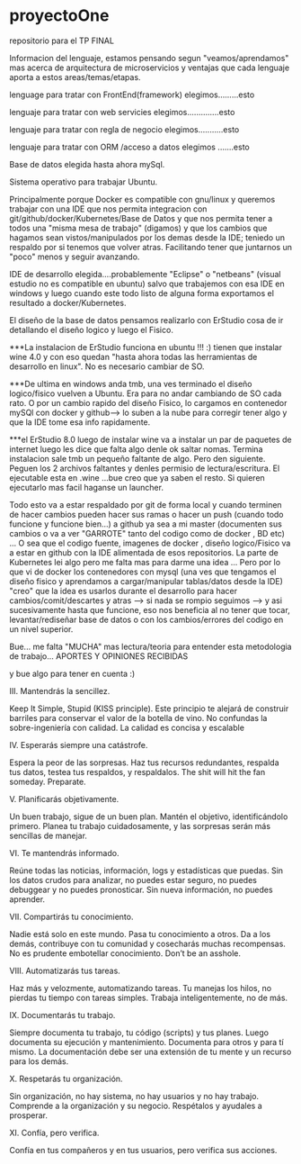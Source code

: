 # proyectoOne
repositorio para el TP FINAL

Informacion del lenguaje, estamos pensando segun "veamos/aprendamos"
mas acerca de arquitectura de microservicios y ventajas que cada 
lenguaje aporta a estos areas/temas/etapas.


lenguage para tratar con FrontEnd(framework) elegimos.........esto

lenguaje para tratar con  web servicies elegimos..............esto

lenguaje para tratar con  regla de negocio elegimos...........esto

lenguaje para tratar con  ORM /acceso a datos elegimos .......esto

Base de datos elegida hasta ahora mySql.

Sistema operativo para trabajar Ubuntu.

Principalmente porque Docker es compatible con gnu/linux   y queremos trabajar con una IDE
que nos permita integracion con git/github/docker/Kubernetes/Base de Datos y que nos permita tener a todos una "misma mesa de trabajo" (digamos) y que los cambios que hagamos sean vistos/manipulados por los demas desde la IDE; teniedo un respaldo por si tenemos que volver atras. Facilitando tener que juntarnos un "poco" menos y seguir avanzando.


IDE de desarrollo elegida....probablemente "Eclipse" o "netbeans" (visual estudio no es compatible en ubuntu) salvo que trabajemos con esa IDE en windows y luego cuando este todo listo de alguna forma exportamos el resultado a docker/Kubernetes. 

El diseño de la base de datos pensamos realizarlo con ErStudio cosa de ir detallando el diseño
logico y luego el Fisico.

***La instalacion de ErStudio funciona en ubuntu !!! :) tienen que instalar wine 4.0 y con
eso quedan "hasta ahora todas las herramientas de desarrollo en linux". No es necesario cambiar de
SO. 

***De ultima en windows anda tmb, una ves terminado el diseño logico/fisico vuelven a Ubuntu. Era para no andar cambiando de SO cada rato. O por un cambio rapido del diseño Fisico, lo cargamos en
contenedor mySQl con docker y github-->  lo suben a la nube para corregir tener algo y que la IDE tome esa info rapidamente.

***el ErStudio 8.0 luego de instalar wine va a instalar un par de paquetes de internet luego
les dice que falta algo denle ok saltar nomas. Termina instalacion sale tmb un pequeño faltante
de algo. Pero den siguiente. Peguen los 2 archivos faltantes y denles permisio de lectura/escritura. El ejecutable esta en .wine ...bue creo que ya saben el resto. Si quieren ejecutarlo mas facil haganse un launcher. 

Todo esto va a estar respaldado por git de forma local y cuando terminen de hacer cambios pueden
hacer sus ramas o hacer un push (cuando todo funcione y funcione bien...) a github ya sea a mi
master (documenten sus cambios o va a ver "GARROTE" tanto del codigo como de docker , BD etc) ... O sea que el codigo fuente, imagenes de docker , diseño logico/Fisico va a estar en github con la IDE alimentada de esos repositorios. La parte de Kubernetes lei algo pero me falta mas para darme una idea ... Pero por lo que vi de docker los contenedores con mysql (una ves que tengamos el diseño fisico y aprendamos a cargar/manipular tablas/datos desde la IDE) "creo" que la idea es usarlos durante el desarrollo para hacer cambios/comit/descartes y atras --> si nada se rompio seguimos --> y asi sucesivamente hasta que funcione, eso nos beneficia al no tener que tocar, levantar/rediseñar base de datos  o con los cambios/errores del codigo en un nivel superior. 

Bue... me falta "MUCHA" mas lectura/teoria para entender esta metodologia de trabajo...
APORTES Y OPINIONES RECIBIDAS 

y bue algo para tener en cuenta :)

III. Mantendrás la sencillez.

Keep It Simple, Stupid (KISS principle). Este principio te alejará de construir barriles para conservar el valor de la  botella de vino. No confundas la sobre-ingeniería con calidad. La calidad es concisa y escalable

IV. Esperarás siempre una catástrofe.

Espera la peor de las sorpresas. Haz tus recursos redundantes, respalda tus datos, testea tus respaldos, y respaldalos. The shit will hit the fan someday. Preparate.

V. Planificarás objetivamente.

Un buen trabajo, sigue de un buen plan. Mantén el objetivo, identificándolo primero. Planea tu trabajo cuidadosamente, y las sorpresas serán más sencillas de manejar.

VI. Te mantendrás informado.

Reúne todas las noticias, información, logs y estadísticas que puedas. Sin los datos crudos para analizar, no puedes estar seguro, no puedes debuggear y no puedes pronosticar. Sin nueva información, no puedes aprender.

VII. Compartirás tu conocimiento.

Nadie está solo en este mundo. Pasa tu conocimiento a otros. Da a los demás, contribuye con tu comunidad y cosecharás muchas recompensas. No es prudente embotellar conocimiento. Don’t be an asshole.

VIII. Automatizarás tus tareas.

Haz más y velozmente, automatizando tareas. Tu manejas los hilos, no pierdas tu tiempo con tareas simples. Trabaja inteligentemente, no de más.

IX. Documentarás tu trabajo.

Siempre documenta tu trabajo, tu código (scripts) y tus planes. Luego documenta su ejecución y mantenimiento. Documenta para otros y para tí mismo. La documentación debe ser una extensión de tu mente y un recurso para los demás.

X. Respetarás tu organización.

Sin organización, no hay sistema, no hay usuarios y no hay trabajo. Comprende a la organización y su negocio. Respétalos y ayudales a prosperar.

XI. Confía, pero verifica.

Confía en tus compañeros y en tus usuarios, pero verifica sus acciones.



